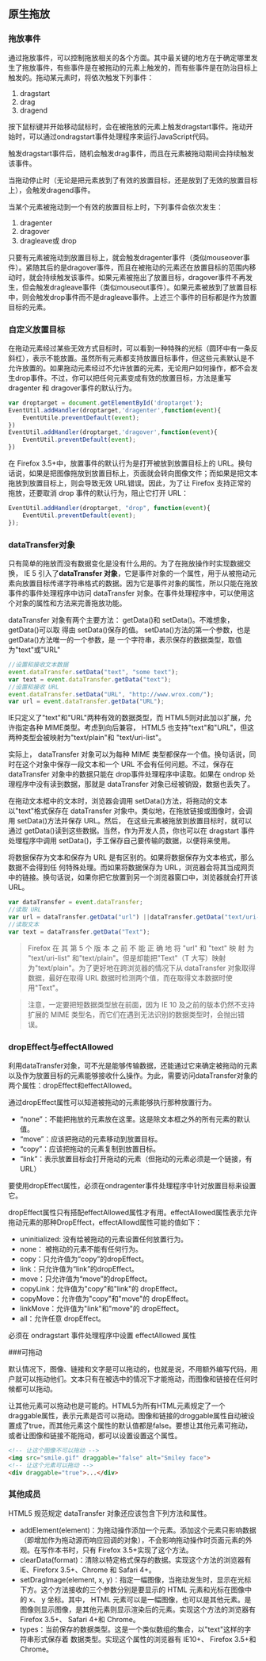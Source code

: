 ## 原生拖放

### 拖放事件

通过拖放事件，可以控制拖放相关的各个方面。其中最关键的地方在于确定哪里发生了拖放事件，有些事件是在被拖动的元素上触发的，而有些事件是在防治目标上触发的。拖动某元素时，将依次触发下列事件：

1. dragstart
2. drag
3. dragend

按下鼠标键并开始移动鼠标时，会在被拖放的元素上触发dragstart事件。拖动开始时，可以通过ondragstart事件处理程序来运行JavaScript代码。

触发dragstart事件后，随机会触发drag事件，而且在元素被拖动期间会持续触发该事件。

当拖动停止时（无论是把元素放到了有效的放置目标，还是放到了无效的放置目标上），会触发dragend事件。

当某个元素被拖动到一个有效的放置目标上时，下列事件会依次发生：

1. dragenter
2. dragover
3. dragleave或 drop

只要有元素被拖动到放置目标上，就会触发dragenter事件（类似mouseover事件）。紧随其后的是dragover事件，而且在被拖动的元素还在放置目标的范围内移动时，就会持续触发该事件。如果元素被拖出了放置目标，dragover事件不再发生，但会触发dragleave事件（类似mouseout事件）。如果元素被放到了放置目标中，则会触发drop事件而不是dragleave事件。上述三个事件的目标都是作为放置目标的元素。

### 自定义放置目标

在拖动元素经过某些无效方式目标时，可以看到一种特殊的光标（圆环中有一条反斜杠），表示不能放置。虽然所有元素都支持放置目标事件，但这些元素默认是不允许放置的。如果拖动元素经过不允许放置的元素，无论用户如何操作，都不会发生drop事件。不过，你可以把任何元素变成有效的放置目标，方法是重写dragenter 和 dragover事件的默认行为。

```js
var droptarget = document.getElementById('droptarget');
EventUtil.addHandler(droptarget,'dragenter',function(event){
    EventUtile.preventDefault(event);
})
EventUtil.addHandler(droptarget,'dragover',function(event){
    EventUtil.preventDefault(event);
})
```

在 Firefox 3.5+中，放置事件的默认行为是打开被放到放置目标上的 URL。换句话说，如果是把图像拖放到放置目标上，页面就会转向图像文件；而如果是把文本拖放到放置目标上，则会导致无效 URL错误。因此，为了让 Firefox 支持正常的拖放，还要取消 drop 事件的默认行为，阻止它打开 URL：

```js
EventUtil.addHandler(droptarget, "drop", function(event){
	EventUtil.preventDefault(event);
});
```

### dataTransfer对象

只有简单的拖放而没有数据变化是没有什么用的。为了在拖放操作时实现数据交换， IE 5 引入了**dataTransfer 对象**，它是事件对象的一个属性，用于从被拖动元素向放置目标传递字符串格式的数据。因为它是事件对象的属性，所以只能在拖放事件的事件处理程序中访问 dataTransfer 对象。在事件处理程序中，可以使用这个对象的属性和方法来完善拖放功能。

dataTransfer 对象有两个主要方法： getData()和 setData()。不难想象， getData()可以取
得由 setData()保存的值。 setData()方法的第一个参数，也是 getData()方法唯一的一个参数，是
一个字符串，表示保存的数据类型，取值为"text"或"URL"

```js
//设置和接收文本数据
event.dataTransfer.setData("text", "some text");
var text = event.dataTransfer.getData("text");
//设置和接收 URL
event.dataTransfer.setData("URL", "http://www.wrox.com/");
var url = event.dataTransfer.getData("URL");
```

IE只定义了"text"和"URL"两种有效的数据类型，而 HTML5则对此加以扩展，允许指定各种 MIME类型。考虑到向后兼容， HTML5 也支持"text"和"URL"，但这两种类型会被映射为"text/plain"和
"text/uri-list"。

实际上， dataTransfer 对象可以为每种 MIME 类型都保存一个值。换句话说，同时在这个对象中保存一段文本和一个 URL 不会有任何问题。不过，保存在 dataTransfer 对象中的数据只能在 drop事件处理程序中读取。如果在 ondrop 处理程序中没有读到数据，那就是 dataTransfer 对象已经被销毁，数据也丢失了。

在拖动文本框中的文本时，浏览器会调用 setData()方法，将拖动的文本以"text"格式保存在
dataTransfer 对象中。类似地，在拖放链接或图像时，会调用 setData()方法并保存 URL。然后，
在这些元素被拖放到放置目标时，就可以通过 getData()读到这些数据。当然，作为开发人员，你也可以在 dragstart 事件处理程序中调用 setData()，手工保存自己要传输的数据，以便将来使用。

将数据保存为文本和保存为 URL 是有区别的。如果将数据保存为文本格式，那么数据不会得到任
何特殊处理。而如果将数据保存为 URL，浏览器会将其当成网页中的链接。换句话说，如果你把它放置到另一个浏览器窗口中，浏览器就会打开该 URL。

```js
var dataTransfer = event.dataTransfer;
//读取 URL
var url = dataTransfer.getData("url") ||dataTransfer.getData("text/uri-list");
//读取文本
var text = dataTransfer.getData("Text");
```

> Firefox 在 其 第 5 个 版 本 之 前 不 能 正 确 地 将 "url" 和 "text" 映 射 为 "text/uri-list" 和"text/plain"。但是却能把"Text"（T 大写）映射为"text/plain"。为了更好地在跨浏览器的情况下从 dataTransfer 对象取得数据，最好在取得 URL 数据时检测两个值，而在取得文本数据时使用"Text"。

> 注意，一定要把短数据类型放在前面，因为 IE 10 及之前的版本仍然不支持扩展的 MIME 类型名，而它们在遇到无法识别的数据类型时，会抛出错误。

### dropEffect与effectAllowed

利用dataTransfer对象，可不光是能够传输数据，还能通过它来确定被拖动的元素以及作为放置目标的元素能够接收什么操作。为此，需要访问dataTransfer对象的两个属性：dropEffect和effectAllowed。

通过dropEffect属性可以知道被拖动的元素能够执行那种放置行为。

* “none”：不能把拖放的元素放在这里。这是除文本框之外的所有元素的默认值。
* “move”：应该把拖动的元素移动到放置目标。
* “copy”：应该把拖动的元素复制到放置目标。
* “link”：表示放置目标会打开拖动的元素（但拖动的元素必须是一个链接，有URL）

要使用dropEffect属性，必须在ondragenter事件处理程序中针对放置目标来设置它。

dropEffect属性只有搭配effectAllowed属性才有用。effectAllowed属性表示允许拖动元素的那种DropEffect，effectAllowd属性可能的值如下：

* uninitialized: 没有给被拖动的元素设置任何放置行为。
* none： 被拖动的元素不能有任何行为。
* copy：只允许值为“copy”的dropEffect。
* link：只允许值为“link”的dropEffect。
* move：只允许值为“move”的dropEffect。
* copyLink：允许值为"copy"和"link"的 dropEffect。
* copyMove：允许值为"copy"和"move"的 dropEffect。
* linkMove：允许值为"link"和"move"的 dropEffect。
* all：允许任意 dropEffect。

必须在 ondragstart 事件处理程序中设置 effectAllowed 属性

###可拖动

默认情况下，图像、链接和文字是可以拖动的，也就是说，不用额外编写代码，用户就可以拖动他们。文本只有在被选中的情况下才能拖动，而图像和链接在任何时候都可以拖动。

让其他元素可以拖动也是可能的。HTML5为所有HTML元素规定了一个draggable属性，表示元素是否可以拖动。图像和链接的droggable属性自动被设置成了true，而其他元素这个属性的默认值都是false。要想让其他元素可拖动，或者让图像和链接不能拖动，都可以设置设置这个属性。

```html
<!-- 让这个图像不可以拖动 -->
<img src="smile.gif" draggable="false" alt="Smiley face">
<!-- 让这个元素可以拖动 -->
<div draggable="true">...</div>
```

### 其他成员

HTML5 规范规定 dataTransfer 对象还应该包含下列方法和属性。

* addElement(element)：为拖动操作添加一个元素。添加这个元素只影响数据（即增加作为拖动源而响应回调的对象），不会影响拖动操作时页面元素的外观。在写作本书时，只有 Firefox 3.5+实现了这个方法。
*  clearData(format)：清除以特定格式保存的数据。实现这个方法的浏览器有 IE、Fireforx 3.5+、Chrome 和 Safari 4+。
* setDragImage(element, x, y)：指定一幅图像，当拖动发生时，显示在光标下方。这个方法接收的三个参数分别是要显示的 HTML 元素和光标在图像中的 x、 y 坐标。其中， HTML 元素可以是一幅图像，也可以是其他元素。是图像则显示图像，是其他元素则显示渲染后的元素。实现这个方法的浏览器有 Firefox 3.5+、 Safari 4+和 Chrome。
*  types：当前保存的数据类型。这是一个类似数组的集合，以"text"这样的字符串形式保存着
  数据类型。实现这个属性的浏览器有 IE10+、 Firefox 3.5+和 Chrome。